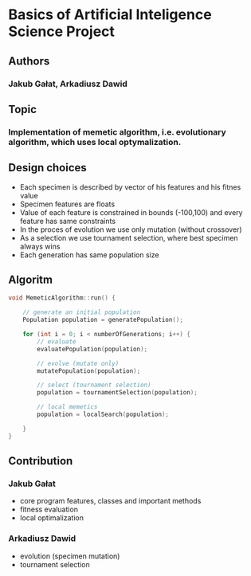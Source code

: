 # Basics of Artificial Inteligence Science Project
## Authors
### Jakub Gałat, Arkadiusz Dawid
## Topic
### Implementation of memetic algorithm, i.e. evolutionary algorithm, which uses local optymalization.
## Design choices
* Each specimen is described by vector of his features and his fitnes value
* Specimen features are floats
* Value of each feature is constrained in bounds (-100,100) and every feature has same constraints
* In the proces of evolution we use only mutation (without crossover)
* As a selection we use tournament selection, where best specimen always wins
* Each generation has same population size
## Algoritm
```c++
void MemeticAlgorithm::run() {

	// generate an initial population
	Population population = generatePopulation();

	for (int i = 0; i < numberOfGenerations; i++) {
		// evaluate
		evaluatePopulation(population);

		// evolve (mutate only)
		mutatePopulation(population);

		// select (tournament selection)
		population = tournamentSelection(population);

		// local memetics
		population = localSearch(population);

	}
}
```
## Contribution
### Jakub Gałat
* core program features, classes and important methods
* fitness evaluation
* local optimalization
### Arkadiusz Dawid
* evolution (specimen mutation)
* tournament selection
